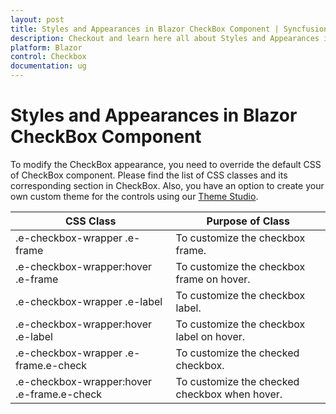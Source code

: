 ```yaml
---
layout: post
title: Styles and Appearances in Blazor CheckBox Component | Syncfusion
description: Checkout and learn here all about Styles and Appearances in Syncfusion Blazor CheckBox component and more.
platform: Blazor
control: Checkbox
documentation: ug
---
```


# Styles and Appearances in Blazor CheckBox Component

To modify the CheckBox appearance, you need to override the default CSS of CheckBox component. Please find the list of CSS classes and its corresponding section in CheckBox. Also, you have an option to create your own custom theme for the controls using our [Theme Studio](https://blazor.syncfusion.com/themestudio/?theme=material).

|CSS Class | Purpose of Class|
|-----|-----|
|.e-checkbox-wrapper .e-frame|To customize the checkbox frame. |
|.e-checkbox-wrapper:hover .e-frame|To customize the checkbox frame on hover. |
|.e-checkbox-wrapper .e-label|To customize the checkbox label. |
|.e-checkbox-wrapper:hover .e-label|To customize the checkbox label on hover. |
|.e-checkbox-wrapper .e-frame.e-check|To customize the checked checkbox. |
|.e-checkbox-wrapper:hover .e-frame.e-check|To customize the checked checkbox when hover. |